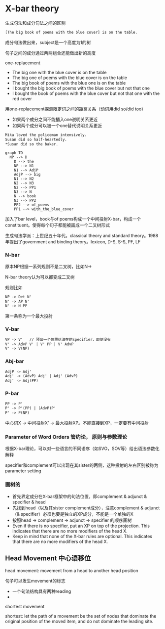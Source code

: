 # X-bar theory

生成句法和成分句法之间的区别

```latex
[The big book of poems with the blue cover] is on the table.
```

成分句法做出来，subject是一个高度为1的树

句子之间的成分通过两两组合还能做出新的高度

one-replacement

- The big one with the blue cover is on the table
- The big one of poems with the blue cover is on the table
- The big book of poems with the blue one is on the table
- I bought the big book of poems with the blue cover but not that one
- I bought the book of poems with the blue cover but not that one with the red cover

用one-replacement探测限定词之间的距离关系（动词用did so/did too）

- 如果两个成分之间不能插入one说明关系更近
- 如果两个成分可以被一个one替代说明关系更近

```latex
Mika loved the policeman intensively.
Susan did so half-heartedly.
*Susan did so the baker.
```

```mermaid
graph TD
  NP --> D
	D --> the
	NP --> N1
	N1 --> AdjP
	AdjP --> big
	N1 --> N2
	N2 --> N3
	N2 --> PP1
	N3 --> N
	N --> book
	N3 --> PP2
	PP2 --> of_poems
	PP1 --> with_the_blue_cover
```

加入了bar level，book与of poems构成一个中间投射X-bar，构成一个constituent。使得每个句子都能被画成一个二叉树形式

生成句法学派：上世纪五十年代。classical theory and standard theory。1988年提出了government and binding theory。lexicon, D-S, S-S, PF, LF

### N-bar

原本NP根据一系列规则不是二叉树，比如N→

N-bar theory认为可以都变成二叉树

规则比如

```latex
NP -> Det N'
N' -> AP N'
N' -> N PP
```

第一条称为一个最大投射

### V-bar

```latex
VP -> V'   // 预留一个位置给潜在的specifier，即使没有
V' -> AdvP V' | V' PP | V' AdvP
V' -> V(NP)
```

### Abj-bar

```latex
AdjP -> Adj'
Adj' -> (AdvP) Adj' | Adj' (AdvP)
Adj' -> Adj(PP)
```

### P-bar

```latex
PP -> P'
P' -> P'(PP) | (AdvP)P'
P' -> P(NP)
```

中心词X → 中间投射X’ → 最大投射XP。不能直接到XP，一定要有中间投射

### Parameter of Word Orders 管约论， 原则与参数理论

根据X-bar理论，可以对一些语言的不同语序（如SVO，SOV等）给出语法参数化解释

specifier和complement可以出现在其sister的两侧，这种投射的左右区别被称为parameter setting

### 画树的

- 首先界定成分在X-bar框架中的句法位置，即complement & adjunct & specifier & head
- 先找到head（以及其sister complement成分），注意complement & adjunct（& specifier）必须也要是独立的XP成分，不能是一个单独的X
- 按照head → complement → adjunct → specifier 的顺序画树
- Even if there is no specifier, put an XP on top of the projection. This indicates that there are no more modifiers of the head X.
- Keep in mind that none of the X-bar rules are optional. This indicates that there are no more modifiers of the head X.

## Head Movement 中心语移位

head movement: movement from a head to another head position

句子可以发生movement的标志

- 一个句法结构具有两种reading
- 

shortest movement

shortest: let the path of a movement be the set of nodes that dominate the original position of the moved item, and do not dominate the leading site.